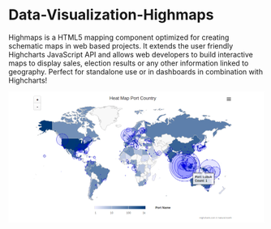 # Data-Visualization-Highmaps

Highmaps is a HTML5 mapping component optimized for creating schematic maps in web based projects. It extends the user friendly Highcharts JavaScript API and allows web developers to build interactive maps to display sales, election results or any other information linked to geography. Perfect for standalone use or in dashboards in combination with Highcharts!


![alt tag](https://github.com/divyanshu-rawat/Data-Visualization-Highmaps/blob/master/grap_2%20(1).png)
